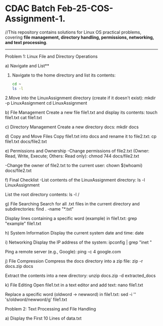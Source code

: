 # CDAC Batch Feb-25-COS-Assignment-1.

//This repository contains solutions for Linux OS practical problems, covering **file management, directory handling, permissions, networking, and text processing**.

----------     ----------       ----------       ----------      ----------     ----------     ----------      ----------     ----------    -------

Problem 1: Linux File and Directory Operations

a) Navigate and List**  
1. Navigate to the home directory and list its contents:  
   ```bash
   cd ~
   ls -l
2.Move into the LinuxAssignment directory (create if it doesn't exist):
mkdir -p LinuxAssignment
cd LinuxAssignment

b) File Management
Create a new file file1.txt and display its contents:
touch file1.txt
cat file1.txt

c) Directory Management
Create a new directory docs:
mkdir docs

d) Copy and Move Files
Copy file1.txt into docs and rename it to file2.txt:
cp file1.txt docs/file2.txt

e) Permissions and Ownership
-Change permissions of file2.txt (Owner: Read, Write, Execute; Others: Read only):
chmod 744 docs/file2.txt

-Change the owner of file2.txt to the current user:
chown $(whoami) docs/file2.txt

f) Final Checklist
-List contents of the LinuxAssignment directory:
ls -l LinuxAssignment

List the root directory contents:
ls -l /

g) File Searching
Search for all .txt files in the current directory and subdirectories:
find . -name "*.txt"

Display lines containing a specific word (example) in file1.txt:
grep "example" file1.txt

h) System Information
Display the current system date and time:
date


i) Networking
Display the IP address of the system:
ipconfig | grep "inet "

Ping a remote server (e.g., Google):
ping -c 4 google.com


j) File Compression
Compress the docs directory into a zip file:
zip -r docs.zip docs

Extract the contents into a new directory:
unzip docs.zip -d extracted_docs


k) File Editing
Open file1.txt in a text editor and add text:
nano file1.txt

Replace a specific word (oldword → newword) in file1.txt:
sed -i '' 's/oldword/newword/g' file1.txt

Problem 2: Text Processing and File Handling

a) Display the First 10 Lines of data.txt






